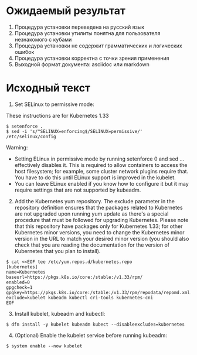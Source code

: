 # Ожидаемый результат

1.	Процедура установки переведена на русский язык
2.	Процедура установки утилиты понятна для пользователя незнакомого с кубами
3.	Процедура установки не содержит грамматических и логических ошибок
4.	Процедура установки корректна с точки зрения применения
5.	Выходной формат документа: asciidoc или markdown

# Исходный текст

1.	Set SELinux to permissive mode:

These instructions are for Kubernetes 1.33

```
$ setenforce .
$ sed -i 's/^SELINUX=enforcing$/SELINUX=permissive/' /etc/selinux/config
```

Warning:

-	Setting ELinux in permissive mode by running setenforce 0 and sed ... effectively disables it. This is required to allow containers to access the host filesystem; for example, some cluster network plugins require that. You have to do this until ELinux support is improved in the kubelet.
-	You can leave ELinux enabled if you know how to configure it but it may require settings that are not supported by kubeadm.

2.	Add the Kubernetes yum repository. The exclude parameter in the repository definition ensures that the packages related to Kubernetes are not upgraded upon running yum update as there's a special procedure that must be followed for upgrading Kubernetes. Please note that this repository have packages only for Kubernetes 1.33; for other Kubernetes minor versions, you need to change the Kubernetes minor version in the URL to match your desired minor version (you should also check that you are reading the documentation for the version of Kubernetes that you plan to install).

```
$ cat <<EOF tee /etc/yum.repos.d/kubernetes.repo
[kubernetes]
name=Kubernetes
baseurl=https://pkgs.k8s.io/core:/stable:/v1.33/rpm/
enabled=0
gpgcheck=1
gpgkey=https://pkgs.k8s.io/core:/stable:/v1.33/rpm/repodata/repomd.xml.key
exclude=kubelet kubeadm kubectl cri-tools kubernetes-cni
EOF
```

3.	Install kubelet, kubeadm and kubectl:

```
$ dfn install -y kubelet kubeadm kubect --disableexcludes=kubernetes
```

4.	(Optional) Enable the kubelet service before running kubeadm:

```
$ system enable --now kubelet
```
